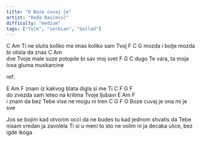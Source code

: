 ```yaml
---
title: "O Boze cuvaj je"
artist: "Rođa Raičević"
difficulty: "medium"
tags: ["folk", "serbian", "ballad"]
---
```


C                                      Am 
Ti ne slutis koliko me imas koliko sam Tvoj
         F                       C  G 
mozda i bolje mozda bi otisla da znas 
C                               Am    
dve Tvoje male suze potopile bi sav moj svet
        F              G             C 
dugo Te vara, ta moja losa gluma muskarcine 


ref:

E                      Am         F 
znam iz kakvog blata digla si me Ti
               C      F              G       F    
do zvezda sam leteo na krilima Tvoje ljubavi
E                       Am          F                    
i znam da bez Tebe vise ne mogu ni tren
C                G          F 
O Boze cuvaj je ona mi je sve 

Jos se bojim kad otvorim occi da ne budes tu
kad jednom shvatis da Tebe nisam vredan ja
zavolela Ti si u meni to sto ne volim ni ja
decaka ulice, bez igde ikoga
